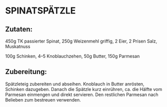 # SPINATSPÄTZLE

## Zutaten:

450g TK passierter Spinat, 250g Weizenmehl griffig, 2 Eier, 2 Prisen
Salz, Muskatnuss

100g Schinken, 4–5 Knoblauchzehen, 50g Butter, 150g Parmesan

## Zubereitung:

Spätzleteig zubereiten und abseihen. Knoblauch in Butter anrösten,
Schinken dazugeben. Danach die Spätzle kurz einrühren, ca. die Hälfte
vom Parmesan einmengen und direkt servieren. Den restlichen Parmesan
nach Belieben zum bestreuen verwenden.

